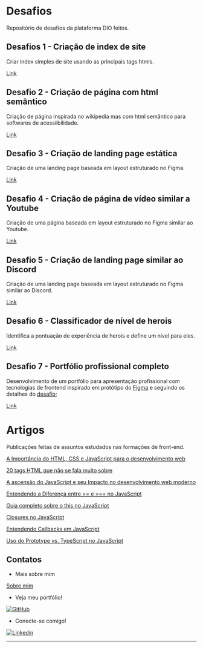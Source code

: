 # Desafios

Repositório de desafios da plataforma DIO feitos.

## Desafios 1 - Criação de index de site

Criar index simples de site usando as principais tags htmls.

[Link](https://github.com/sabrinabm94/frontend/blob/master/dio/challenges/website/index.html)

## Desafio 2 - Criação de página com html semântico

Criação de página inspirada no wikipedia mas com html semântico para softwares de acessiibilidade.

[Link](https://github.com/sabrinabm94/frontend/blob/master/dio/challenges/website/page.html)

## Desafio 3 - Criação de landing page estática

Criação de uma landing page baseada em layout estruturado no Figma.

[Link](https://github.com/sabrinabm94/frontend/blob/master/dio/challenges/landing-page/index.html)

## Desafio 4 - Criação de página de vídeo similar a Youtube

Criação de uma página baseada em layout estruturado no Figma similar ao Youtube.

[Link](https://github.com/sabrinabm94/frontend/blob/master/dio/challenges/website/youtube-video.html)

## Desafio 5 - Criação de landing page similar ao Discord

Criação de uma landing page baseada em layout estruturado no Figma similar ao Discord.

[Link](https://github.com/sabrinabm94/frontend/blob/master/dio/challenges/landing-page/discord/index.html)

## Desafio 6 - Classificador de nível de herois

Identifica a pontuação de experiência de herois e define um nível para eles.

[Link](https://github.com/sabrinabm94/frontend/blob/master/dio/challenges/javascript/hero-classification.js)

## Desafio 7 - Portfólio profissional completo

Desenvolvimento de um portfólio para apresentação profissional com tecnologias de frontend inspirado em protótipo do [Figma](https://www.figma.com/design/NkndT2SbyHJZWLEsaM8Xn3/DIO-Lab-Portf%C3%B3lio?t=L8P8lWkbnbLyRGA5-0) e seguindo os detalhes do [desafio](https://github.com/elidianaandrade/dio-lab-portfolio/blob/main/README.md);

[Link](https://github.com/sabrinabm94/frontend/blob/master/dio/challenges/portfolio/index.html)

# Artigos

Publicações feitas de assuntos estudados nas formações de front-end.

[A Importância do HTML, CSS e JavaScript para o desenvolvimento web](https://sabrinabm94.medium.com/a-import%C3%A2ncia-do-html-css-e-javascript-para-o-desenvolvimento-web-5beb0f6ef0d8)

[20 tags HTML que não se fala muito sobre
](https://sabrinabm94.medium.com/20-tags-html-que-n%C3%A3o-se-fala-muito-sobre-44387461f99a)

[A ascensão do JavaScript e seu Impacto no desenvolvimento web moderno
](https://sabrinabm94.medium.com/a-ascens%C3%A3o-do-javascript-e-seu-impacto-no-desenvolvimento-web-moderno-d9c439582329)

[Entendendo a Diferença entre == e === no JavaScript](https://sabrinabm94.medium.com/entendendo-a-diferen%C3%A7a-entre-e-no-javascript-8e1e4853e5e7)

[Guia completo sobre o this no JavaScript
](https://sabrinabm94.medium.com/guia-completo-sobre-o-this-no-javascript-39bc35a0521f)

[Closures no JavaScript
](https://sabrinabm94.medium.com/closures-no-javascript-4068f4c7375d)

[Entendendo Callbacks em JavaScript
](https://sabrinabm94.medium.com/entendendo-callbacks-em-javascript-0793a5ac1258)

[Uso do Prototype vs. TypeScript no JavaScript](https://sabrinabm94.medium.com/uso-do-prototype-vs-typescript-no-javascript-a96813c17eb4)

## Contatos

- Mais sobre mim

[Sobre mim](https://github.com/sabrinabm94/about/blob/main/SOBRE_MIM.md)

- Veja meu portfólio!

[![GitHub](https://img.shields.io/badge/GitHub-181717?style=for-the-badge&logo=github&logoColor=white)](https://bit.ly/3Q7O3Z7)

- Conecte-se comigo!

[![Linkedin](https://img.shields.io/badge/LinkedIn-0077B5?style=for-the-badge&logo=linkedin&logoColor=white)](https://www.linkedin.com/in/sabrinabm94/)

---
